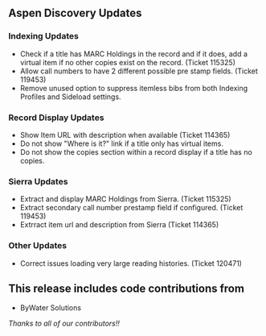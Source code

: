 ## Aspen Discovery Updates

### Indexing Updates
- Check if a title has MARC Holdings in the record and if it does, add a virtual item if no other copies exist on the record. (Ticket 115325)
- Allow call numbers to have 2 different possible pre stamp fields. (Ticket 119453)
- Remove unused option to suppress itemless bibs from both Indexing Profiles and Sideload settings.

### Record Display Updates
- Show Item URL with description when available (Ticket 114365)
- Do not show "Where is it?" link if a title only has virtual items.
- Do not show the copies section within a record display if a title has no copies. 

### Sierra Updates
- Extract and display MARC Holdings from Sierra. (Ticket 115325)
- Extract secondary call number prestamp field if configured. (Ticket 119453)
- Extrract item url and description from Sierra (Ticket 114365)

### Other Updates
- Correct issues loading very large reading histories. (Ticket 120471)

## This release includes code contributions from
- ByWater Solutions

_Thanks to all of our contributors!!_